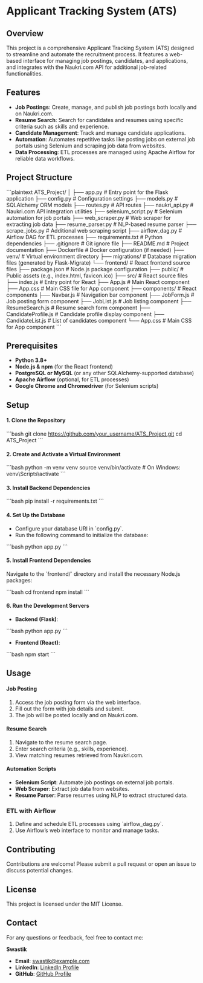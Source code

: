 
# Applicant Tracking System (ATS)

## Overview

This project is a comprehensive Applicant Tracking System (ATS) designed to streamline and automate the recruitment process. It features a web-based interface for managing job postings, candidates, and applications, and integrates with the Naukri.com API for additional job-related functionalities.

## Features

- **Job Postings**: Create, manage, and publish job postings both locally and on Naukri.com.
- **Resume Search**: Search for candidates and resumes using specific criteria such as skills and experience.
- **Candidate Management**: Track and manage candidate applications.
- **Automation**: Automates repetitive tasks like posting jobs on external job portals using Selenium and scraping job data from websites.
- **Data Processing**: ETL processes are managed using Apache Airflow for reliable data workflows.

## Project Structure

\`\`\`plaintext
ATS_Project/
│
├── app.py                 # Entry point for the Flask application
├── config.py              # Configuration settings
├── models.py              # SQLAlchemy ORM models
├── routes.py              # API routes
├── naukri_api.py          # Naukri.com API integration utilities
├── selenium_script.py     # Selenium automation for job portals
├── web_scraper.py         # Web scraper for extracting job data
├── resume_parser.py       # NLP-based resume parser
├── scrape_jobs.py         # Additional web scraping script
├── airflow_dag.py         # Airflow DAG for ETL processes
├── requirements.txt       # Python dependencies
├── .gitignore             # Git ignore file
├── README.md              # Project documentation
├── Dockerfile             # Docker configuration (if needed)
├── venv/                  # Virtual environment directory
├── migrations/            # Database migration files (generated by Flask-Migrate)
└── frontend/              # React frontend source files
    ├── package.json       # Node.js package configuration
    ├── public/            # Public assets (e.g., index.html, favicon.ico)
    ├── src/               # React source files
        ├── index.js       # Entry point for React
        ├── App.js         # Main React component
        ├── App.css        # Main CSS file for App component
        ├── components/    # React components
            ├── Navbar.js           # Navigation bar component
            ├── JobForm.js          # Job posting form component
            ├── JobList.js          # Job listing component
            ├── ResumeSearch.js     # Resume search form component
            ├── CandidateProfile.js # Candidate profile display component
            ├── CandidateList.js    # List of candidates component
        └── App.css                 # Main CSS for App component
\`\`\`

## Prerequisites

- **Python 3.8+**
- **Node.js & npm** (for the React frontend)
- **PostgreSQL or MySQL** (or any other SQLAlchemy-supported database)
- **Apache Airflow** (optional, for ETL processes)
- **Google Chrome and Chromedriver** (for Selenium scripts)

## Setup

#### 1. Clone the Repository

\`\`\`bash
git clone https://github.com/your_username/ATS_Project.git
cd ATS_Project
\`\`\`

#### 2. Create and Activate a Virtual Environment

\`\`\`bash
python -m venv venv
source venv/bin/activate  # On Windows: venv\Scripts\activate
\`\`\`

#### 3. Install Backend Dependencies

\`\`\`bash
pip install -r requirements.txt
\`\`\`

#### 4. Set Up the Database

- Configure your database URI in \`config.py\`.
- Run the following command to initialize the database:

\`\`\`bash
python app.py
\`\`\`

#### 5. Install Frontend Dependencies

Navigate to the \`frontend/\` directory and install the necessary Node.js packages:

\`\`\`bash
cd frontend
npm install
\`\`\`

#### 6. Run the Development Servers

- **Backend (Flask)**:

\`\`\`bash
python app.py
\`\`\`

- **Frontend (React)**:

\`\`\`bash
npm start
\`\`\`

## Usage

#### Job Posting

1. Access the job posting form via the web interface.
2. Fill out the form with job details and submit.
3. The job will be posted locally and on Naukri.com.

#### Resume Search

1. Navigate to the resume search page.
2. Enter search criteria (e.g., skills, experience).
3. View matching resumes retrieved from Naukri.com.

#### Automation Scripts

- **Selenium Script**: Automate job postings on external job portals.
- **Web Scraper**: Extract job data from websites.
- **Resume Parser**: Parse resumes using NLP to extract structured data.

### ETL with Airflow

1. Define and schedule ETL processes using \`airflow_dag.py\`.
2. Use Airflow’s web interface to monitor and manage tasks.

## Contributing

Contributions are welcome! Please submit a pull request or open an issue to discuss potential changes.

## License

This project is licensed under the MIT License.

## Contact

For any questions or feedback, feel free to contact me:

**Swastik**
- **Email**: swastik@example.com
- **LinkedIn**: [LinkedIn Profile](https://www.linkedin.com/in/swastik)
- **GitHub**: [GitHub Profile](https://github.com/swastik)
